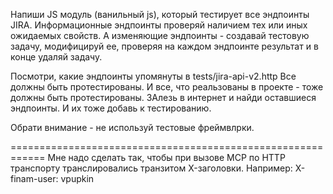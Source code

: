 Напиши JS модуль (ванильный js), который тестирует все эндпоинты JIRA.
Информационные эндпоинты проверяй наличием тех или иных ожидаемых свойств. 
А изменяющие эндпоинты - создавай тестовую задачу, модифицируй ее, проверяя на каждом эндпоинте результат и в конце удаляй задачу.

Посмотри, какие эндпоинты упомянуты в tests/jira-api-v2.http
Все должны быть протестированы.
И все, что реальзованы в проекте - тоже должны быть протестированы.
ЗАлезь в интернет и найди оставшиеся эндпоинты.
И их тоже добавь к тестированию.

Обрати внимание - не используй тестовые фреймвлрки.

============================================================
Мне надо сделать так, чтобы при вызове MCP по HTTP транспорту транслировались транзитом X-заголовки.
Например: X-finam-user: vpupkin




